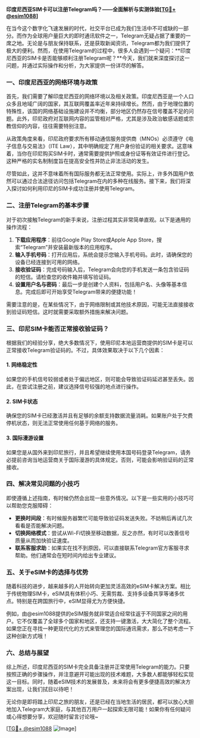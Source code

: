**印度尼西亚SIM卡可以注册Telegram吗？——全面解析与实测体验[[TG💪+ @esim1088](https://t.me/s/esim1088)]**

在当今这个数字化飞速发展的时代，社交平台已成为我们生活中不可或缺的一部分。而作为全球用户量巨大的即时通讯软件之一，Telegram无疑占据了重要的一席之地。无论是与朋友保持联系，还是获取新闻资讯，Telegram都为我们提供了极大的便利。然而，在使用Telegram的过程中，很多人会遇到一个疑问：**印度尼西亚的SIM卡是否能够顺利注册Telegram呢？**今天，我们就来深度探讨这一问题，并通过实际操作和分析，为大家提供一份详尽的解答。

### 一、印度尼西亚的网络环境与政策

首先，我们需要了解印度尼西亚的网络环境以及相关政策。印度尼西亚是一个人口众多且地域广阔的国家，其互联网覆盖率近年来持续增长。然而，由于地理位置的特殊性，该国的网络基础设施建设并不均衡，部分地区仍然存在信号覆盖不足的问题。此外，印尼政府对互联网内容的监管相对严格，尤其是涉及政治敏感话题或宗教信仰的内容，往往需要特别注意。

从政策角度来看，印尼政府要求所有移动通信服务提供商（MNOs）必须遵守《电子信息与交易法》（ITE Law），其中明确规定了用户身份验证的相关要求。这意味着，当你在印尼购买SIM卡时，通常需要提供护照或身份证等有效证件进行登记。这种严格的实名制制度旨在提高安全性并防止非法活动的发生。

尽管如此，这并不意味着所有国际服务都无法正常使用。实际上，许多外国用户依然可以通过合法途径访问包括Telegram在内的多种在线服务。接下来，我们将深入探讨如何利用印尼的SIM卡成功注册并使用Telegram。

### 二、注册Telegram的基本步骤

对于初次接触Telegram的新手来说，注册过程其实非常简单直观。以下是通用的操作流程：

1. **下载应用程序**：前往Google Play Store或Apple App Store，搜索“Telegram”并安装最新版本的应用程序。
2. **输入手机号码**：打开应用后，系统会提示您输入手机号码。此时，请确保您的设备已经连接到可用的网络。
3. **接收验证码**：完成号码输入后，Telegram会向您的手机发送一条包含验证码的短信。请检查您的收件箱并填写验证码。
4. **设置用户名与密码**：最后一步是创建个人资料，包括用户名、头像等基本信息。完成后即可开始享受Telegram带来的便捷功能！

需要注意的是，在某些情况下，由于网络限制或其他技术原因，可能无法直接接收到验证码短信。这时就需要采取额外措施来解决问题。

### 三、印尼SIM卡能否正常接收验证码？

根据我们的经验分享，绝大多数情况下，使用印尼本地运营商提供的SIM卡是可以正常接收Telegram验证码的。不过，具体效果取决于以下几个因素：

#### 1. 网络稳定性
如果您的手机信号较弱或者处于偏远地区，则可能会导致验证码延迟甚至丢失。因此，在尝试注册之前，建议选择信号较强的地点进行操作。

#### 2. SIM卡状态
确保您的SIM卡已经激活并且有足够的余额支持数据流量消耗。如果账户处于欠费停机状态，则无法正常使用任何基于网络的服务。

#### 3. 国际漫游设置
如果您是从国外来到印尼旅行，并且希望继续使用本国号码登录Telegram，请务必提前咨询当地运营商关于国际漫游的具体规定。否则，可能会影响验证码的正常接收。

### 四、解决常见问题的小技巧

即使遵循上述指南，有时候仍然会出现一些意外情况。以下是一些实用的小技巧可以帮助您克服障碍：

- **更换时间段**：有时候服务器繁忙可能导致验证码发送失败。不妨稍后再试几次看看是否能解决问题。
- **切换网络模式**：尝试从Wi-Fi切换至移动数据，反之亦然，有时可以改善信号质量从而加快验证速度。
- **联系客服求助**：如果实在找不到原因，可以直接联系Telegram官方客服寻求帮助。他们通常会在短时间内给出专业建议。

### 五、关于eSIM卡的选择与优势

随着科技的进步，越来越多的人开始转向更加灵活高效的eSIM卡解决方案。相比于传统物理SIM卡，eSIM具有体积小巧、无需剪裁、支持多设备共享等诸多优点。特别是在跨国旅行中，eSIM显得尤为方便快捷。

例如，由@esim1088提供的eSIM服务就非常适合经常往返于不同国家之间的用户。它不仅覆盖了全球多个国家和地区，还支持一键激活，大大简化了整个流程。如果您正在寻找一种更现代化的方式来管理您的国际通讯需求，那么不妨考虑一下这种创新方式哦！

### 六、总结与展望

综上所述，印度尼西亚的SIM卡完全具备注册并正常使用Telegram的能力。只要按照正确的步骤操作，并注意避开可能出现的技术难题，大多数人都能够轻松实现这一目标。同时，随着eSIM技术的发展普及，未来将会有更多便捷高效的解决方案出现，让我们拭目以待吧！

无论你是即将踏上印尼之旅的朋友，还是已经在当地生活的居民，都可以放心大胆地加入Telegram大家庭，与其他百万用户一起探索无限可能！如果你有任何疑问或心得想要分享，欢迎随时留言讨论哦~

[[TG💪+ @esim1088](https://t.me/s/esim1088) ![Image](https://i.postimg.cc/4NQfJmqS/Snipaste-2025-05-13-00-14-12.png)]